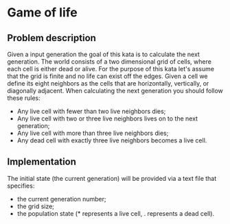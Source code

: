# Game of life

## Problem description

Given a input generation the goal of this kata is to calculate the next
generation. The world consists of a two dimensional grid of cells, where
each cell is either dead or alive. For the purpose of this kata let's assume
that the grid is finite and no life can exist off the edges.
Given a cell we define its eight neighbors as the cells that are horizontally,
vertically, or diagonally adjacent.
When calculating the next generation you should follow these rules:

- Any live cell with fewer than two live neighbors dies;
- Any live cell with two or three live neighbors lives on to the next
  generation;
- Any live cell with more than three live neighbors dies;
- Any dead cell with exactly three live neighbors becomes a live cell.

## Implementation

The initial state (the current generation) will be provided via a text file
that specifies:

- the current generation number;
- the grid size;
- the population state (\* represents a live cell, . represents a dead cell).
